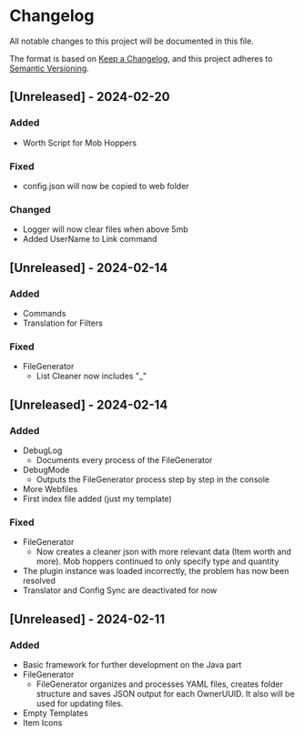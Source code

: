 # Changelog

All notable changes to this project will be documented in this file.

The format is based on [Keep a Changelog](https://keepachangelog.com/en/1.1.0/),
and this project adheres to [Semantic Versioning](https://semver.org/spec/v2.0.0.html).

## [Unreleased] - 2024-02-20

### Added
- Worth Script for Mob Hoppers

### Fixed
- config.json will now be copied to web folder

### Changed
- Logger will now clear files when above 5mb
- Added UserName to Link command

## [Unreleased] - 2024-02-14

### Added
- Commands
- Translation for Filters

### Fixed
- FileGenerator
  - List Cleaner now includes "_"

## [Unreleased] - 2024-02-14

### Added

- DebugLog
	- Documents every process of the FileGenerator
- DebugMode
	- Outputs the FileGenerator process step by step in the console
- More Webfiles
- First index file added (just my template)

### Fixed

- FileGenerator
	- Now creates a cleaner json with more relevant data (Item worth and more). Mob hoppers continued to only specify type and quantity
- The plugin instance was loaded incorrectly, the problem has now been resolved
- Translator and Config Sync are deactivated for now

## [Unreleased] - 2024-02-11

### Added

- Basic framework for further development on the Java part
- FileGenerator
	- FileGenerator organizes and processes YAML files, creates folder structure and saves JSON output for each OwnerUUID. It also will be used for updating files.
- Empty Templates
- Item Icons
